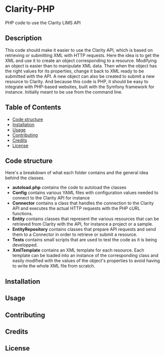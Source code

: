 # Clarity-PHP
PHP code to use the Clarity LIMS API

## Description
This code should make it easier to use the Clarity API, 
which is based on retrieving or submitting XML with HTTP requests. 
Here the idea is to get the XML and use it to create an object corresponding 
to a resource. Modifying an object is easier than to manipulate XML data. 
Then when the object has the right values for its properties, 
change it back to XML ready to be submitted with the API. 
A new object can also be created to submit a new resource to Clarity. 
And because this code is PHP, it should be easy to integrate with PHP-based 
websites, built with the Symfony framework for instance. 
Initially meant to be use from the command line.

## Table of Contents

* [Code structure](#code-structure)
* [Installation](#installation)
* [Usage](#usage)
* [Contributing](#contributing)
* [Credits](#credits)
* [License](#license)

## Code structure

Here's a breakdown of what each folder contains and the general idea behind 
the classes. 

* **autoload.php** contains the code to autoload the classes
* **Config** contains various YAML files with configuration values needed to 
connect to the Clarity API for instance
* **Connector** contains a class that handles the connection to the 
Clarity API and executes the actual HTTP requests with the PHP cURL functions.
* **Entity** contains classes that represent the various resources that can be 
retrieved from Clarity with the API, for instance a project or a sample. 
* **EntityRepository** contains classes that prepare API requests and 
send them to a Connector in order to retrieve or submit a resource.
* **Tests** contains small scripts that are used to test the code as it is 
being developped.
* **XmlTemplate** contains an XML template for each resource. Each template 
can be loaded into an instance of the corresponding class and easily 
modified with the values of the object's properties to avoid having to write 
the whole XML file from scratch.

## Installation

## Usage

## Contributing

## Credits

## License
